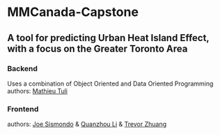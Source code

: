 # MMCanada-Capstone

## A tool for predicting Urban Heat Island Effect, with a focus on the Greater Toronto Area

### Backend
Uses a combination of Object Oriented and Data Oriented Programming
authors: [Mathieu Tuli](https://github.com/MathieuTuli)

### Frontend
authors: [Joe Sismondo](https://github.com/joesismondo) & [Quanzhou Li](https://github.com/licandow) & [Trevor Zhuang](https://github.com/zianaiz)
